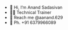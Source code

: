 - 👋 Hi, I’m Anand Sadasivan
- 🧑‍🏫 Technical Trainer
- 📱 Reach me @aanand.629
- 💬 Ph. +91 6379966089
